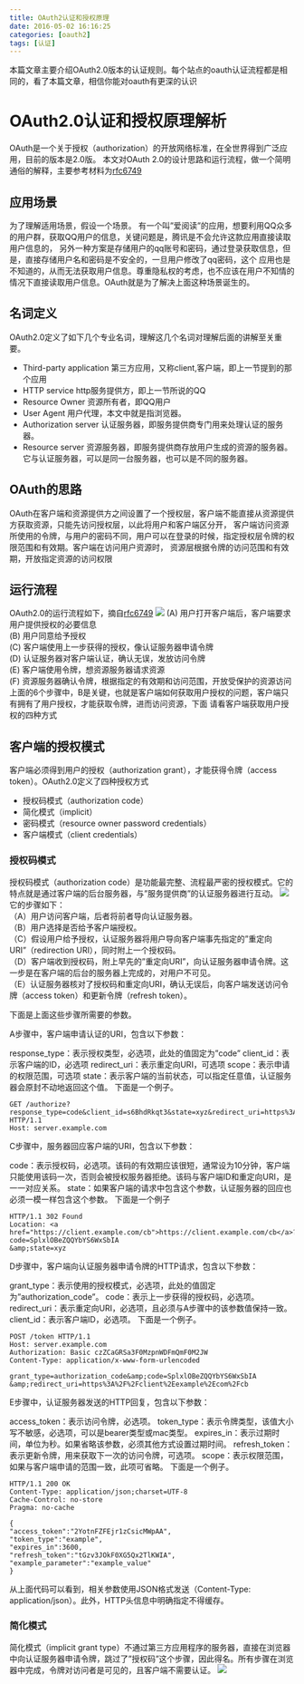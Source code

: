 ```yaml
---
title: OAuth2认证和授权原理
date: 2016-05-02 16:16:25
categories: [oauth2]
tags: [认证]
---
```


本篇文章主要介绍OAuth2.0版本的认证规则。每个站点的oauth认证流程都是相同的，看了本篇文章，相信你能对oauth有更深的认识
<!-- more -->

# OAuth2.0认证和授权原理解析
OAuth是一个关于授权（authorization）的开放网络标准，在全世界得到广泛应用，目前的版本是2.0版。
本文对OAuth 2.0的设计思路和运行流程，做一个简明通俗的解释，主要参考材料为<a href="http://www.rfcreader.com/#rfc6749">rfc6749</a>
## 应用场景
为了理解适用场景，假设一个场景。
有一个叫”爱阅读”的应用，想要利用QQ众多的用户群，获取QQ用户的信息，关键问题是，腾讯是不会允许这款应用直接读取用户信息的，
另外一种方案是存储用户的qq账号和密码，通过登录获取信息，但是，直接存储用户名和密码是不安全的，一旦用户修改了qq密码，这个
应用也是不知道的，从而无法获取用户信息。尊重隐私权的考虑，也不应该在用户不知情的情况下直接读取用户信息。OAuth就是为了解决上面这种场景诞生的。
## 名词定义
OAuth2.0定义了如下几个专业名词，理解这几个名词对理解后面的讲解至关重要。
* Third-party application
第三方应用，又称client,客户端，即上一节提到的那个应用
* HTTP service
http服务提供方，即上一节所说的QQ
* Resource Owner
资源所有者，即QQ用户
* User Agent
用户代理，本文中就是指浏览器。
* Authorization server
认证服务器，即服务提供商专门用来处理认证的服务器。
* Resource server
资源服务器，即服务提供商存放用户生成的资源的服务器。它与认证服务器，可以是同一台服务器，也可以是不同的服务器。
## OAuth的思路
OAuth在客户端和资源提供方之间设置了一个授权层，客户端不能直接从资源提供方获取资源，只能先访问授权层，以此将用户和客户端区分开，
客户端访问资源所使用的令牌，与用户的密码不同，用户可以在登录的时候，指定授权层令牌的权限范围和有效期。客户端在访问用户资源时，
资源层根据令牌的访问范围和有效期，开放指定资源的访问权限
## 运行流程
OAuth2.0的运行流程如下，摘自<a href="http://www.rfcreader.com/#rfc6749">rfc6749</a>
![](./images/oauth2liucheng.png)
(A) 用户打开客户端后，客户端要求用户提供授权的必要信息<br>
(B) 用户同意给予授权<br>
(C) 客户端使用上一步获得的授权，像认证服务器申请令牌<br>
(D) 认证服务器对客户端认证，确认无误，发放访问令牌<br>
(E) 客户端使用令牌，想资源服务器请求资源<br>
(F) 资源服务器确认令牌，根据指定的有效期和访问范围，开放受保护的资源访问<br>
上面的6个步骤中，B是关键，也就是客户端如何获取用户授权的问题，客户端只有拥有了用户授权，才能获取令牌，进而访问资源，下面
请看客户端获取用户授权的四种方式
## 客户端的授权模式
客户端必须得到用户的授权（authorization grant），才能获得令牌（access token）。OAuth2.0定义了四种授权方式
* 授权码模式（authorization code）
* 简化模式（implicit）
* 密码模式（resource owner password credentials）
* 客户端模式（client credentials）
### 授权码模式
授权码模式（authorization code）是功能最完整、流程最严密的授权模式。它的特点就是通过客户端的后台服务器，与”服务提供商”的认证服务器进行互动。
![](./images/authcode.png)
它的步骤如下：<br>
（A）用户访问客户端，后者将前者导向认证服务器。<br>
（B）用户选择是否给予客户端授权。<br>
（C）假设用户给予授权，认证服务器将用户导向客户端事先指定的”重定向URI”（redirection URI），同时附上一个授权码。<br>
（D）客户端收到授权码，附上早先的”重定向URI”，向认证服务器申请令牌。这一步是在客户端的后台的服务器上完成的，对用户不可见。<br>
（E）认证服务器核对了授权码和重定向URI，确认无误后，向客户端发送访问令牌（access token）和更新令牌（refresh token）。

下面是上面这些步骤所需要的参数。

A步骤中，客户端申请认证的URI，包含以下参数：

response_type：表示授权类型，必选项，此处的值固定为”code”
client_id：表示客户端的ID，必选项
redirect_uri：表示重定向URI，可选项
scope：表示申请的权限范围，可选项
state：表示客户端的当前状态，可以指定任意值，认证服务器会原封不动地返回这个值。
下面是一个例子。
```
GET /authorize?response_type=code&client_id=s6BhdRkqt3&state=xyz&redirect_uri=https%3A%2F%2Fclient%2Eexample%2Ecom%2Fcb
HTTP/1.1
Host: server.example.com
```
C步骤中，服务器回应客户端的URI，包含以下参数：

code：表示授权码，必选项。该码的有效期应该很短，通常设为10分钟，客户端只能使用该码一次，否则会被授权服务器拒绝。该码与客户端ID和重定向URI，是一一对应关系。
state：如果客户端的请求中包含这个参数，认证服务器的回应也必须一模一样包含这个参数。
下面是一个例子
```
HTTP/1.1 302 Found
Location: <a href="https://client.example.com/cb">https://client.example.com/cb</a>?code=SplxlOBeZQQYbYS6WxSbIA
&amp;state=xyz
```
D步骤中，客户端向认证服务器申请令牌的HTTP请求，包含以下参数：

grant_type：表示使用的授权模式，必选项，此处的值固定为”authorization_code”。
code：表示上一步获得的授权码，必选项。
redirect_uri：表示重定向URI，必选项，且必须与A步骤中的该参数值保持一致。
client_id：表示客户端ID，必选项。
下面是一个例子。
```
POST /token HTTP/1.1
Host: server.example.com
Authorization: Basic czZCaGRSa3F0MzpnWDFmQmF0M2JW
Content-Type: application/x-www-form-urlencoded

grant_type=authorization_code&amp;code=SplxlOBeZQQYbYS6WxSbIA
&amp;redirect_uri=https%3A%2F%2Fclient%2Eexample%2Ecom%2Fcb
```
E步骤中，认证服务器发送的HTTP回复，包含以下参数：

access_token：表示访问令牌，必选项。
token_type：表示令牌类型，该值大小写不敏感，必选项，可以是bearer类型或mac类型。
expires_in：表示过期时间，单位为秒。如果省略该参数，必须其他方式设置过期时间。
refresh_token：表示更新令牌，用来获取下一次的访问令牌，可选项。
scope：表示权限范围，如果与客户端申请的范围一致，此项可省略。
下面是一个例子。
```
HTTP/1.1 200 OK
Content-Type: application/json;charset=UTF-8
Cache-Control: no-store
Pragma: no-cache

{
"access_token":"2YotnFZFEjr1zCsicMWpAA",
"token_type":"example",
"expires_in":3600,
"refresh_token":"tGzv3JOkF0XG5Qx2TlKWIA",
"example_parameter":"example_value"
}
```
从上面代码可以看到，相关参数使用JSON格式发送（Content-Type: application/json）。此外，HTTP头信息中明确指定不得缓存。
### 简化模式
简化模式（implicit grant type）不通过第三方应用程序的服务器，直接在浏览器中向认证服务器申请令牌，跳过了”授权码”这个步骤，因此得名。所有步骤在浏览器中完成，令牌对访问者是可见的，且客户端不需要认证。
![](./images/jianhua.png)
